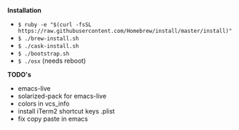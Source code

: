 **Installation**
* `$ ruby -e "$(curl -fsSL https://raw.githubusercontent.com/Homebrew/install/master/install)"`
* `$ ./brew-install.sh`
* `$ ./cask-install.sh`
* `$ ./bootstrap.sh`
* `$ ./osx` (needs reboot)

**TODO's**
* emacs-live
* solarized-pack for emacs-live
* colors in vcs_info
* install iTerm2 shortcut keys .plist 
* fix copy paste in emacs
